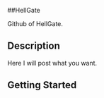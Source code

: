 ##HellGate

Github of HellGate.

## Description

Here I will post what you want.

## Getting Started
